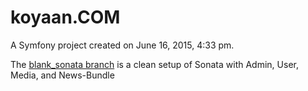 koyaan.COM
==========

A Symfony project created on June 16, 2015, 4:33 pm.

The [blank_sonata branch](https://github.com/koyaan/koyaan.com/tree/blank_sonata) is a clean setup of Sonata with Admin, User, Media, and News-Bundle